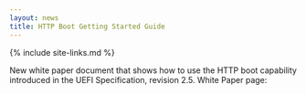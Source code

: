 ```yaml
---
layout: news
title: HTTP Boot Getting Started Guide 
---
```

{% include site-links.md %}

New white paper document that shows how to use the HTTP boot capability introduced in the UEFI Specification, revision 2.5.
White Paper page:  <a href="{{wiki}}/EDK-II-white-papers" title="EDK-II-white-papers">
